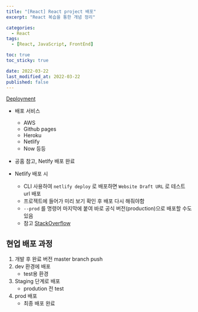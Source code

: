```yaml
---
title: "[React] React project 배포"
excerpt: "React 복습을 통한 개념 정리"

categories:
  - React
tags:
  - [React, JavaScript, FrontEnd]

toc: true
toc_sticky: true

date: 2022-03-22
last_modified_at: 2022-03-22
published: false
---
```


[Deployment](https://create-react-app.dev/docs/deployment/)

- 배포 서비스

  - AWS
  - Github pages
  - Heroku
  - Netlify
  - Now 등등

- 공홈 참고, Netlfy 배포 완료
- Netlify 배포 시
  - CLI 사용하여 `netlify deploy` 로 배포하면 `Website Draft URL` 로 테스트 url 배포
  - 프로젝트에 들어가 미리 보기 확인 후 배포 다시 해줘야함
  - `--prod` 를 명령어 마지막에 붙여 바로 공식 버전(production)으로 배포할 수도 있음
  - 참고 [StackOverflow](https://stackoverflow.com/questions/68703666/site-has-not-yet-been-deployed-after-netlify-deployment)

## 현업 배포 과정

1. 개발 후 완료 버전 master branch push
2. dev 환경에 배포
   - test용 환경
3. Staging 단계로 배포
   - prodution 전 test
4. prod 배포
   - 최종 배포 완료
